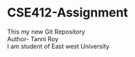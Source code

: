 # CSE412-Assignment
This my new Git Repository
<br>
Author- Tanni Roy
<br>
I am student of East west University
